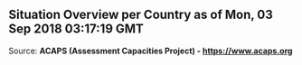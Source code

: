 ## Situation Overview per Country as of Mon, 03 Sep 2018 03:17:19 GMT

Source: **ACAPS (Assessment Capacities Project) - https://www.acaps.org**